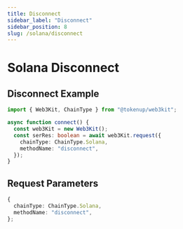```yaml
---
title: Disconnect
sidebar_label: "Disconnect"
sidebar_position: 8
slug: /solana/disconnect
---
```

# Solana Disconnect

## Disconnect Example

```typescript
import { Web3Kit, ChainType } from "@tokenup/web3kit";

async function connect() {
  const web3Kit = new Web3Kit();
  const serRes: boolean = await web3Kit.request({
    chainType: ChainType.Solana,
    methodName: "disconnect",
  });
}
```

## Request Parameters

```typescript
{
  chainType: ChainType.Solana,
  methodName: "disconnect",
};
```
